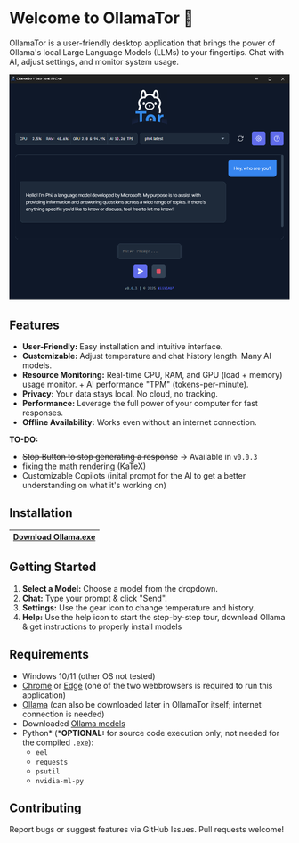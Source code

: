 # Welcome to OllamaTor :wave:
OllamaTor is a user-friendly desktop application that brings the power of Ollama's local Large Language Models (LLMs) to your fingertips.
Chat with AI, adjust settings, and monitor system usage. 

![Screenshot of OllamaTor](screenshot.png)

## Features

* **User-Friendly:** Easy installation and intuitive interface.
* **Customizable:** Adjust temperature and chat history length. Many AI models.
* **Resource Monitoring:** Real-time CPU, RAM, and GPU (load + memory) usage monitor. + AI performance "TPM" (tokens-per-minute).
* **Privacy:** Your data stays local. No cloud, no tracking.
* **Performance:** Leverage the full power of your computer for fast responses.
* **Offline Availability:** Works even without an internet connection.


**TO-DO:**
* ~~Stop Button to stop generating a response~~ -> Available in `v0.0.3`
* fixing the math rendering (KaTeX)
* Customizable Copilots (inital prompt for the AI to get a better understanding on what it's working on)

## Installation

|[Download Ollama.exe](https://github.com/NiiV3AU/OllamaTor/releases/latest)|
|-|

## Getting Started

1.  **Select a Model:** Choose a model from the dropdown.
2.  **Chat:** Type your prompt & click "Send".
4. **Settings:** Use the gear icon to change temperature and history.
5. **Help:** Use the help icon to start the step-by-step tour, download Ollama & get instructions to properly install models

## Requirements

*   Windows 10/11 (other OS not tested)
*   [Chrome](https://www.google.com/chrome/) or [Edge](https://www.microsoft.com/edge/) (one of the two webbrowsers is required to run this application)
*   [Ollama](https://ollama.com/download/windows) (can also be downloaded later in OllamaTor itself; internet connection is needed)
*   Downloaded [Ollama models](https://ollama.com/search)
*   Python* (***OPTIONAL:** for source code execution only; not needed for the compiled `.exe`):
    *   `eel`
    *   `requests`
    *   `psutil`
    *   `nvidia-ml-py`

## Contributing

Report bugs or suggest features via GitHub Issues. Pull requests welcome!
